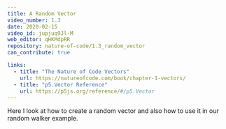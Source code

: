 ```yaml
---
title: A Random Vector
video_number: 1.3
date: 2020-02-15
video_id: jupjuq9Jl-M
web_editor: qHKMdpRR
repository: nature-of-code/1.3_random_vector
can_contribute: true

links:
  - title: "The Nature of Code Vectors"
    url: https://natureofcode.com/book/chapter-1-vectors/
  - title: "p5.Vector Reference"
    url: https://p5js.org/reference/#/p5.Vector
---
```


Here I look at how to create a random vector and also how to use it in our random walker example.
